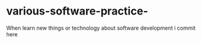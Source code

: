 # various-software-practice-
When learn new things or technology about software development i commit here 
